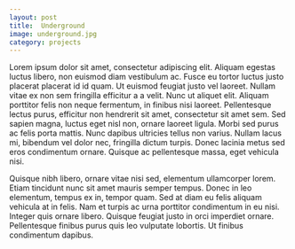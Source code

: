 ```yaml
---
layout: post
title:  Underground
image: underground.jpg
category: projects
---
```


Lorem ipsum dolor sit amet, consectetur adipiscing elit. Aliquam egestas luctus libero, non euismod diam vestibulum ac. Fusce eu tortor luctus justo placerat placerat id id quam. Ut euismod feugiat justo vel laoreet. Nullam vitae ex non sem fringilla efficitur a a velit. Nunc ut aliquet elit. Aliquam porttitor felis non neque fermentum, in finibus nisi laoreet. Pellentesque lectus purus, efficitur non hendrerit sit amet, consectetur sit amet sem. Sed sapien magna, luctus eget nisl non, ornare laoreet ligula. Morbi sed purus ac felis porta mattis. Nunc dapibus ultricies tellus non varius. Nullam lacus mi, bibendum vel dolor nec, fringilla dictum turpis. Donec lacinia metus sed eros condimentum ornare. Quisque ac pellentesque massa, eget vehicula nisi.

Quisque nibh libero, ornare vitae nisi sed, elementum ullamcorper lorem. Etiam tincidunt nunc sit amet mauris semper tempus. Donec in leo elementum, tempus ex in, tempor quam. Sed at diam eu felis aliquam vehicula at in felis. Nam et turpis ac urna porttitor condimentum in eu nisi. Integer quis ornare libero. Quisque feugiat justo in orci imperdiet ornare. Pellentesque finibus purus quis leo vulputate lobortis. Ut finibus condimentum dapibus.
